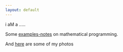 ```yaml
---
layout: default
---
```



i aM a .....




Some [examples-notes](math_prog) on mathematical programming.

And [here](http://vlmegphoto.me.pn) are some of my photos



<!--- 
[Here](vlmeg.eu3.biz) are some of my photos.
--->
<!--- 
[...](test)
--->
